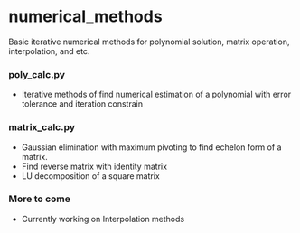 # numerical_methods
Basic iterative numerical methods for polynomial solution, matrix operation, interpolation, and etc.

### poly_calc.py
* Iterative methods of find numerical estimation of a polynomial with error tolerance and iteration constrain

### matrix_calc.py
* Gaussian elimination with maximum pivoting to find echelon form of a matrix.
* Find reverse matrix with identity matrix
* LU decomposition of a square matrix

### More to come
* Currently working on Interpolation methods
